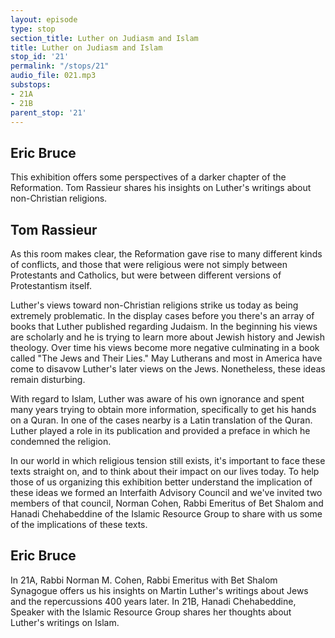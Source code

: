 ```yaml
---
layout: episode
type: stop
section_title: Luther on Judiasm and Islam
title: Luther on Judiasm and Islam
stop_id: '21'
permalink: "/stops/21"
audio_file: 021.mp3
substops:
- 21A
- 21B
parent_stop: '21'
---
```


## Eric Bruce

This exhibition offers some perspectives of a darker chapter of the Reformation. Tom Rassieur shares his insights on Luther's writings about non-Christian religions.

## Tom Rassieur

As this room makes clear, the Reformation gave rise to many different kinds of conflicts, and those that were religious were not simply between Protestants and Catholics, but were between different versions of Protestantism itself.

Luther's views toward non-Christian religions strike us today as being extremely problematic. In the display cases before you there's an array of books that Luther published regarding Judaism. In the beginning his views are scholarly and he is trying to learn more about Jewish history and Jewish theology. Over time his views become more negative culminating in a book called "The Jews and Their Lies." May Lutherans and most in America have come to disavow Luther's later views on the Jews. Nonetheless, these ideas remain disturbing.

With regard to Islam, Luther was aware of his own ignorance and spent many years trying to obtain more information, specifically to get his hands on a Quran. In one of the cases nearby is a Latin translation of the Quran. Luther played a role in its publication and provided a preface in which he condemned the religion.

In our world in which religious tension still exists, it's important to face these texts straight on, and to think about their impact on our lives today. To help those of us organizing this exhibition better understand the implication of these ideas we formed an Interfaith Advisory Council and we've invited two members of that council, Norman Cohen, Rabbi Emeritus of Bet Shalom and Hanadi Chehabeddine of the Islamic Resource Group to share with us some of the implications of these texts.

## Eric Bruce

In 21A, Rabbi Norman M. Cohen, Rabbi Emeritus with Bet Shalom Synagogue offers us his insights on Martin Luther's writings about Jews and the repercussions 400 years later. In 21B, Hanadi Chehabeddine, Speaker with the Islamic Resource Group shares her thoughts about Luther's writings on Islam.
